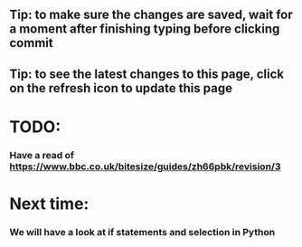 ## Tip: to make sure the changes are saved, wait for a moment after finishing typing before clicking commit
## Tip: to see the latest changes to this page, click on the refresh icon to update this page
# TODO:
### Have a read of https://www.bbc.co.uk/bitesize/guides/zh66pbk/revision/3

# Next time:
### We will have a look at if statements and selection in Python
